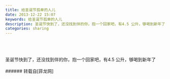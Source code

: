 ```yaml
---
title: 给圣诞节孤单的人儿
date: 2013-12-22 15:07
keywords: 给圣诞节孤单的人儿
description: 圣诞节快到了，还没找到伴的你，抱一个回家吧，有4.5 公升，够喝到新年了 
categories: sharing
---
```

<td class="t_f" id="postmessage_86453">

<br/>
<br/>
<br/>
圣诞节快到了，还没找到伴的你，抱一个回家吧，有4.5 公升，够喝到新年了 <br/>
<br/>
<img alt="" border="0" onclick="" onmouseover="" smilieid="260" src="static/image/smiley/Xiongmao/47.gif"/><br/>
</td>
###### 转载自[菲龙网]